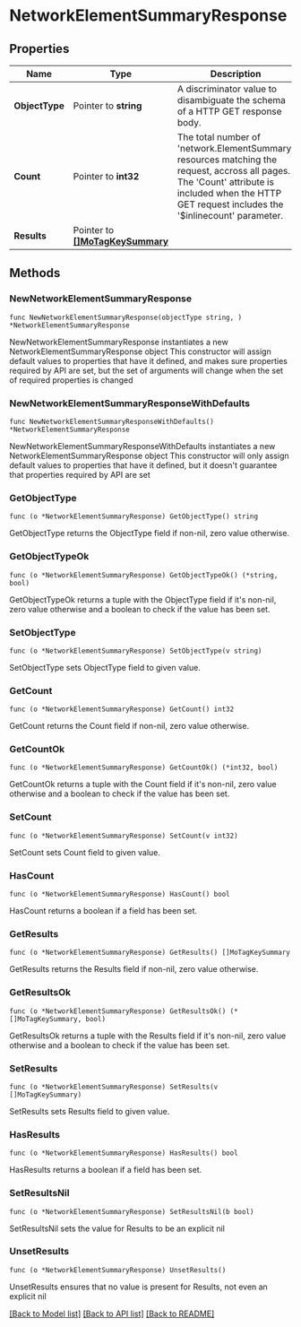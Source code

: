# NetworkElementSummaryResponse

## Properties

Name | Type | Description | Notes
------------ | ------------- | ------------- | -------------
**ObjectType** | Pointer to **string** | A discriminator value to disambiguate the schema of a HTTP GET response body. | 
**Count** | Pointer to **int32** | The total number of &#39;network.ElementSummary&#39; resources matching the request, accross all pages. The &#39;Count&#39; attribute is included when the HTTP GET request includes the &#39;$inlinecount&#39; parameter. | [optional] 
**Results** | Pointer to [**[]MoTagKeySummary**](MoTagKeySummary.md) |  | [optional] 

## Methods

### NewNetworkElementSummaryResponse

`func NewNetworkElementSummaryResponse(objectType string, ) *NetworkElementSummaryResponse`

NewNetworkElementSummaryResponse instantiates a new NetworkElementSummaryResponse object
This constructor will assign default values to properties that have it defined,
and makes sure properties required by API are set, but the set of arguments
will change when the set of required properties is changed

### NewNetworkElementSummaryResponseWithDefaults

`func NewNetworkElementSummaryResponseWithDefaults() *NetworkElementSummaryResponse`

NewNetworkElementSummaryResponseWithDefaults instantiates a new NetworkElementSummaryResponse object
This constructor will only assign default values to properties that have it defined,
but it doesn't guarantee that properties required by API are set

### GetObjectType

`func (o *NetworkElementSummaryResponse) GetObjectType() string`

GetObjectType returns the ObjectType field if non-nil, zero value otherwise.

### GetObjectTypeOk

`func (o *NetworkElementSummaryResponse) GetObjectTypeOk() (*string, bool)`

GetObjectTypeOk returns a tuple with the ObjectType field if it's non-nil, zero value otherwise
and a boolean to check if the value has been set.

### SetObjectType

`func (o *NetworkElementSummaryResponse) SetObjectType(v string)`

SetObjectType sets ObjectType field to given value.


### GetCount

`func (o *NetworkElementSummaryResponse) GetCount() int32`

GetCount returns the Count field if non-nil, zero value otherwise.

### GetCountOk

`func (o *NetworkElementSummaryResponse) GetCountOk() (*int32, bool)`

GetCountOk returns a tuple with the Count field if it's non-nil, zero value otherwise
and a boolean to check if the value has been set.

### SetCount

`func (o *NetworkElementSummaryResponse) SetCount(v int32)`

SetCount sets Count field to given value.

### HasCount

`func (o *NetworkElementSummaryResponse) HasCount() bool`

HasCount returns a boolean if a field has been set.

### GetResults

`func (o *NetworkElementSummaryResponse) GetResults() []MoTagKeySummary`

GetResults returns the Results field if non-nil, zero value otherwise.

### GetResultsOk

`func (o *NetworkElementSummaryResponse) GetResultsOk() (*[]MoTagKeySummary, bool)`

GetResultsOk returns a tuple with the Results field if it's non-nil, zero value otherwise
and a boolean to check if the value has been set.

### SetResults

`func (o *NetworkElementSummaryResponse) SetResults(v []MoTagKeySummary)`

SetResults sets Results field to given value.

### HasResults

`func (o *NetworkElementSummaryResponse) HasResults() bool`

HasResults returns a boolean if a field has been set.

### SetResultsNil

`func (o *NetworkElementSummaryResponse) SetResultsNil(b bool)`

 SetResultsNil sets the value for Results to be an explicit nil

### UnsetResults
`func (o *NetworkElementSummaryResponse) UnsetResults()`

UnsetResults ensures that no value is present for Results, not even an explicit nil

[[Back to Model list]](../README.md#documentation-for-models) [[Back to API list]](../README.md#documentation-for-api-endpoints) [[Back to README]](../README.md)


